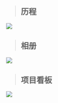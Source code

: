 > ## 历程

![](../../img/proce.gif)

> ## 相册

![](../../img/photo.gif)

> ## 项目看板

![](../../img/project.gif)